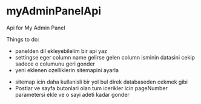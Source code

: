 # myAdminPanelApi
Api for My Admin Panel

Things to do:
+ panelden dil ekleyebilelim bir api yaz
+ settingse eger column name gelirse gelen column isminin datasini cekip sadece o columunu geri gonder
+ yeni eklenen ozelliklerin sitemapini ayarla
- sitemap icin daha kullanisli bir yol bul direk databaseden cekmek gibi
- Postlar ve sayfa butonlari olan tum icerikler icin pageNumber parametersi ekle ve o sayi adeti kadar gonder
